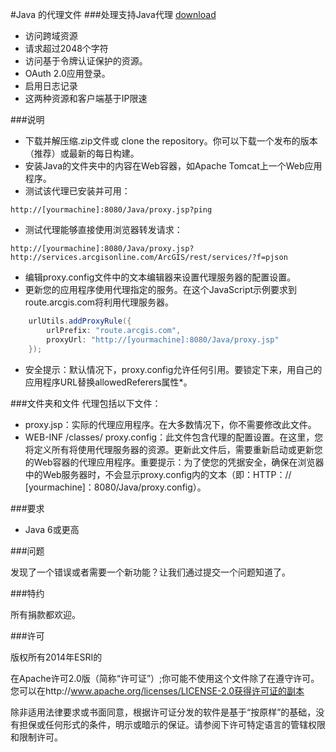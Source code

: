 #Java 的代理文件
###处理支持Java代理 [download](https://github.com/Esri/resource-proxy)

* 访问跨域资源
* 请求超过2048个字符
* 访问基于令牌认证保护的资源。
* OAuth 2.0应用登录。
* 启用日志记录
* 这两种资源和客户端基于IP限速

###说明
* 下载并解压缩.zip文件或 clone the repository。你可以下载一个发布的版本（推荐）或最新的每日构建。
* 安装Java的文件夹中的内容在Web容器，如Apache Tomcat上一个Web应用程序。
* 测试该代理已安装并可用：

```
http://[yourmachine]:8080/Java/proxy.jsp?ping
```

* 测试代理能够直接使用浏览器转发请求：

```
http://[yourmachine]:8080/Java/proxy.jsp?http://services.arcgisonline.com/ArcGIS/rest/services/?f=pjson
```

* 编辑proxy.config文件中的文本编辑器来设置代理服务器的配置设置。
* 更新您的应用程序使用代理指定的服务。在这个JavaScript示例要求到route.arcgis.com将利用代理服务器。

```java
    urlUtils.addProxyRule({
        urlPrefix: "route.arcgis.com",
        proxyUrl: "http://[yourmachine]:8080/Java/proxy.jsp"
    });
```

* 安全提示：默认情况下，proxy.config允许任何引用。要锁定下来，用自己的应用程序URL替换allowedReferers属性*。

###文件夹和文件
代理包括以下文件：

* proxy.jsp：实际的代理应用程序。在大多数情况下，你不需要修改此文件。
* WEB-INF /classes/ proxy.config：此文件包含代理的配置设置。在这里，您将定义所有将使用代理服务器的资源。更新此文件后，需要重新启动或更新您的Web容器的代理应用程序。重要提示：为了使您的凭据安全，确保在浏览器中的Web服务器时，不会显示proxy.config内的文本（即：HTTP：// [yourmachine]：8080/Java/proxy.config）。

###要求
* Java 6或更高

###问题

发现了一个错误或者需要一个新功能？让我们通过提交一个问题知道了。

###特约

所有捐款都欢迎。

###许可

版权所有2014年ESRI的

在Apache许可2.0版（简称“许可证”）;你可能不使用这个文件除了在遵守许可。您可以在http://www.apache.org/licenses/LICENSE-2.0获得许可证的副本

除非适用法律要求或书面同意，根据许可证分发的软件是基于“按原样”的基础，没有担保或任何形式的条件，明示或暗示的保证。请参阅下许可特定语言的管辖权限和限制许可。